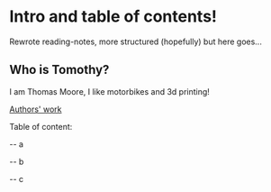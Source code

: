 # Intro and table of contents!
Rewrote reading-notes, more structured (hopefully) but here goes...

## Who is Tomothy?

I am Thomas Moore, I like motorbikes and 3d printing! 


[Authors' work](https://github.com/Rookie2556)

Table of content:

-- a 

-- b 

-- c
